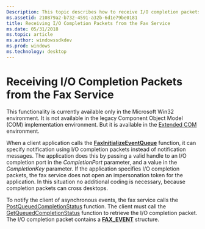 ```yaml
---
Description: This topic describes how to receive I/O completion packets from the fax service in the Microsoft Win32 environment.
ms.assetid: 210879a2-b732-4591-a32b-6d1e79be0181
title: Receiving I/O Completion Packets from the Fax Service
ms.date: 05/31/2018
ms.topic: article
ms.author: windowssdkdev
ms.prod: windows
ms.technology: desktop
---
```


# Receiving I/O Completion Packets from the Fax Service

This functionality is currently available only in the Microsoft Win32 environment. It is not available in the legacy Component Object Model (COM) implementation environment. But it is available in the [Extended COM](-mfax-fax-service-extended-com-reference.md) environment.

When a client application calls the [**FaxInitializeEventQueue**](/windows/previous-versions/Winfax/nc-winfax-pfaxinitializeeventqueue?branch=master) function, it can specify notification using I/O completion packets instead of notification messages. The application does this by passing a valid handle to an I/O completion port in the *CompletionPort* parameter, and a value in the *CompletionKey* parameter. If the application specifies I/O completion packets, the fax service does not open an impersonation token for the application. In this situation no additional coding is necessary, because completion packets can cross desktops.

To notify the client of asynchronous events, the fax service calls the [PostQueuedCompletionStatus](http://msdn.microsoft.com/library/en-us/fileio/base/postqueuedcompletionstatus.asp) function. The client must call the [GetQueuedCompletionStatus](http://msdn.microsoft.com/library/en-us/fileio/base/getqueuedcompletionstatus.asp) function to retrieve the I/O completion packet. The I/O completion packet contains a [**FAX\_EVENT**](/windows/previous-versions/Winfax/ns-winfax-_fax_eventa?branch=master) structure.

 

 



